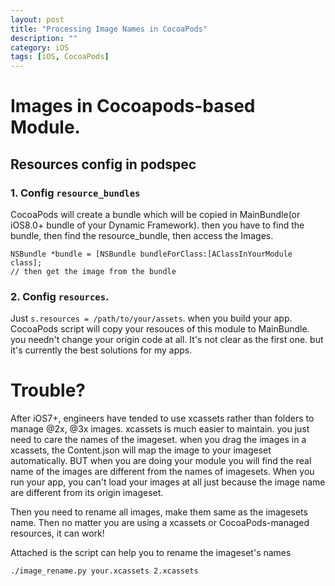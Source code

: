 ```yaml
---
layout: post
title: "Processing Image Names in CocoaPods"
description: ""
category: iOS
tags: [iOS, CocoaPods]
---
```


# Images in Cocoapods-based Module.

## Resources config in podspec

### 1. Config `resource_bundles`

CocoaPods will create a bundle which will be copied in MainBundle(or iOS8.0+ bundle of your Dynamic Framework). then you have to find the bundle, then find the resource_bundle, then access the Images.

```
NSBundle *bundle = [NSBundle bundleForClass:[AClassInYourModule class];
// then get the image from the bundle

```

### 2. Config `resources`.
Just `s.resources = /path/to/your/assets`. when you build your app. CocoaPods script will copy your resouces of this module to MainBundle. you needn't change your origin code at all.
It's not clear as the first one. but it's currently the best solutions for my apps.

# Trouble?

After iOS7+, engineers have tended to use xcassets rather than folders to manage @2x, @3x images.
xcassets is much easier to maintain. you just need to care the names of the imageset. when you drag the images in a xcassets, the Content.json will map the image to your imageset automatically.
BUT when you are doing your module you will find the real name of the images are different from the names of imagesets. When you run your app, you can't load your images at all just because the image name are different from its origin imageset.

Then you need to rename all images, make them same as the imagesets name. Then no matter you are using a xcassets or CocoaPods-managed resources, it can work!

Attached is the script can help you to rename the imageset's names

```
./image_rename.py your.xcassets 2.xcassets

```


<script src="https://gist.github.com/aelam/b22a072aee24e835ed3202749e1ee21b.js"></script>
